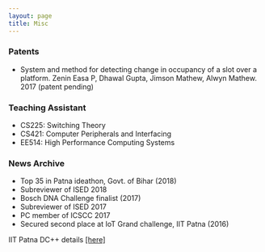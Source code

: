 ```yaml
---
layout: page
title: Misc
---
```


### Patents

* System and method for detecting change in occupancy of a slot over a platform. Zenin Easa P, Dhawal Gupta, Jimson Mathew, Alwyn Mathew. 2017 (patent pending)


### Teaching Assistant

* CS225: Switching Theory
* CS421: Computer Peripherals and Interfacing
* EE514: High Performance Computing Systems


### News Archive

* Top 35 in Patna ideathon, Govt. of Bihar (2018)
* Subreviewer of ISED 2018
* Bosch DNA Challenge finalist (2017)
* Subreviewer of ISED 2017
* PC member of ICSCC 2017
* Secured second place at IoT Grand challenge, IIT Patna (2016)

IIT Patna DC++ details [[here]](misc/dcpp)